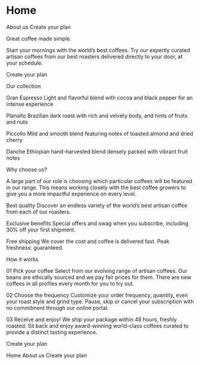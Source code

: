 # Home
  About us
  Create your plan

  Great coffee made simple.

  Start your mornings with the world’s best coffees. Try our expertly curated artisan 
  coffees from our best roasters delivered directly to your door, at your schedule.

  Create your plan

  Our collection

  Gran Espresso
  Light and flavorful blend with cocoa and black pepper for an intense experience

  Planalto
  Brazilian dark roast with rich and velvety body, and hints of fruits and nuts

  Piccollo
  Mild and smooth blend featuring notes of toasted almond and dried cherry

  Danche
  Ethiopian hand-harvested blend densely packed with vibrant fruit notes

  Why choose us?

  A large part of our role is choosing which particular coffees will be featured 
  in our range. This means working closely with the best coffee growers to give 
  you a more impactful experience on every level.

  Best quality
  Discover an endless variety of the world’s best artisan coffee from each of our roasters.

  Exclusive benefits
  Special offers and swag when you subscribe, including 30% off your first shipment.

  Free shipping 
  We cover the cost and coffee is delivered fast. Peak freshness: guaranteed.

  How it works

  01
  Pick your coffee
  Select from our evolving range of artisan coffees. Our beans are ethically 
  sourced and we pay fair prices for them. There are new coffees in all profiles 
  every month for you to try out.

  02
  Choose the frequency
  Customize your order frequency, quantity, even your roast style and grind type. 
  Pause, skip or cancel your subscription with no commitment through our online portal.

  03
  Receive and enjoy!
  We ship your package within 48 hours, freshly roasted. Sit back and enjoy award-winning 
  world-class coffees curated to provide a distinct tasting experience.

  Create your plan

  Home
  About us
  Create your plan